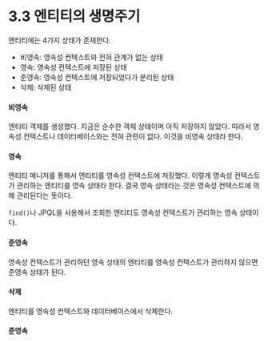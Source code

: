 # 3.3 엔티티의 생명주기

엔티티에는 4가지 상태가 존재한다.

- 비영속: 영속성 컨텍스트와 전혀 관계가 없는 상태
- 영속: 영속성 컨텍스트에 저장된 상태
- 준영속: 영속성 컨텍스트에 저장되었다가 분리된 상태
- 삭제: 삭제된 상태

#### 비영속

엔티티 객체를 생성했다. 지금은 순수한 객체 상태이며 아직 저장하지 않았다. 따라서 영속성 컨텍스트나 데이터베이스와는 전혀 관련이 없다. 이것을 비영속 상태라 한다.

#### 영속

엔티티 매니저를 통해서 엔티티를 영속성 컨텍스트에 저장했다. 이렇게 영속성 컨텍스트가 관리하는 엔티티를 영속 상태라 한다. 결국 영속 상태라는 것은 영속성 컨텍스트에 의해 관리된다는 뜻이다.

`find()`나 JPQL을 사용해서 조회한 엔티티도 영속성 컨텍스트가 관리하는 영속 상태이다.

#### 준영속

영속성 컨텍스트가 관리하던 영속 상태의 엔티티를 영속성 컨텍스트가 관리하지 않으면 준영속 상태가 된다.

#### 삭제

엔티티를 영속성 컨텍스트와 데이터베이스에서 삭제한다.

#### 준영속

